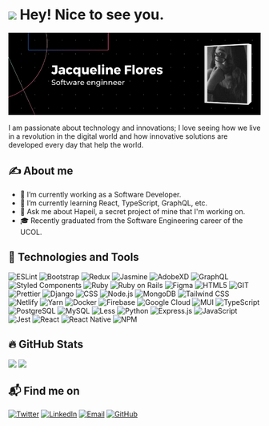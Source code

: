 <!-- # Hi, my name is Jacqueline!👋 -->

<h1><img src="https://emojis.slackmojis.com/emojis/images/1531849430/4246/blob-sunglasses.gif?1531849430" width="30"/> Hey! Nice to see you.</h1>

![JacquelineFM](/JacquelineFM_github_profile.png)

I am passionate about technology and innovations; I love seeing how we live in a revolution in the digital world and how innovative solutions are developed every day that help the world.

## ✍ About me

- 🔭 I’m currently working as a Software Developer.
- 🌱 I’m currently learning React, TypeScript, GraphQL, etc.
- 💬 Ask me about Hapeil, a secret project of mine that I'm working on.
- 🎓 Recently graduated from the Software Engineering career of the UCOL.

## 🚀 Technologies and Tools

![ESLint](https://img.shields.io/badge/ESLint-4B3263?style=flat-square&logo=eslint&logoColor=white)
![Bootstrap](https://img.shields.io/badge/Bootstrap-563D7C?style=flat-square&logo=bootstrap&logoColor=white)
![Redux](https://img.shields.io/badge/Redux-593D88?style=flat-square&logo=redux&logoColor=white)
![Jasmine](https://img.shields.io/badge/jasmine-%238A4182.svg?style=flat-square&logo=jasmine&logoColor=white)
![AdobeXD](https://img.shields.io/badge/Adobe%20XD-470137?style=flat-square&logo=Adobe%20XD&logoColor=#FF61F6)
![GraphQL](https://img.shields.io/badge/-GraphQL-E10098?style=flat-square&logo=graphql&logoColor=white)
![Styled Components](https://img.shields.io/badge/styled--components-DB7093?style=flat-square&logo=styled-components&logoColor=white)
![Ruby](https://img.shields.io/badge/Ruby-CC342D?style=flat-square&logo=ruby&logoColor=white)
![Ruby on Rails](https://img.shields.io/badge/Ruby_on_Rails-CC0000?style=flat-square&logo=ruby-on-rails&logoColor=white)
![Figma](https://img.shields.io/badge/Figma-F24E1E?style=flat-square&logo=figma&logoColor=white)
![HTML5](https://img.shields.io/badge/HTML5-E34F26?style=flat-square&logo=html5&logoColor=white)
![GIT](https://img.shields.io/badge/GIT-E44C30?style=flat-square&logo=git&logoColor=white)
![Prettier](https://img.shields.io/badge/-Prettier-F7B93E?style=flat-square&logo=prettier&logoColor=white)
![Django](https://img.shields.io/badge/Django-092E20?style=flat-square&logo=django&logoColor=white)
![CSS](https://img.shields.io/badge/CSS-239120?&style=flat-square&logo=css3&logoColor=white)
![Node.js](https://img.shields.io/badge/Node.js-43853D?style=flat-square&logo=node.js&logoColor=white)
![MongoDB](https://img.shields.io/badge/MongoDB-4EA94B?style=flat-square&logo=mongodb&logoColor=white)
![Tailwind CSS](https://img.shields.io/badge/Tailwind_CSS-38B2AC?style=flat-square&logo=tailwind-css&logoColor=white)
![Netlify](https://img.shields.io/badge/Netlify-00C7B7?style=flat-square&logo=netlify&logoColor=white)
![Yarn](https://img.shields.io/badge/yarn-%232C8EBB.svg?style=flat-square&logo=yarn&logoColor=white)
![Docker](https://img.shields.io/badge/docker-%230db7ed.svg?style=flat-square&logo=docker&logoColor=white)
![Firebase](https://img.shields.io/badge/Firebase-039BE5?style=flat-square&logo=Firebase&logoColor=white)
![Google Cloud](https://img.shields.io/badge/Google_Cloud-4285F4?style=flat-square&logo=google-cloud&logoColor=white)
![MUI](https://img.shields.io/badge/Material--UI-%230081CB.svg?style=flat-square&logo=mui&logoColor=white)
![TypeScript](https://img.shields.io/badge/TypeScript-007ACC?style=flat-square&logo=typescript&logoColor=white)
![PostgreSQL](https://img.shields.io/badge/PostgreSQL-316192?style=flat-square&logo=postgresql&logoColor=white)
![MySQL](https://img.shields.io/badge/MySQL-005C84?style=flat-square&logo=mysql&logoColor=white)
![Less](https://img.shields.io/badge/less-2B4C80?style=flat-square&logo=less&logoColor=white)
![Python](https://img.shields.io/badge/Python-14354C?style=flat-square&logo=python&logoColor=white)
![Express.js](https://img.shields.io/badge/express.js-%23404d59.svg?style=flat-square&logo=express&logoColor=%2361DAFB)
![JavaScript](https://img.shields.io/badge/JavaScript-323330?style=flat-square&logo=javascript&logoColor=F7DF1E)
![Jest](https://img.shields.io/badge/Jest-323330?style=flat-square&logo=Jest&logoColor=white)
![React](https://img.shields.io/badge/React-20232A?style=flat-square&logo=react&logoColor=61DAFB)
![React Native](https://img.shields.io/badge/React_Native-20232A?style=flat-square&logo=react&logoColor=61DAFB)
![NPM](https://img.shields.io/badge/NPM-%23000000.svg?style=flat-square&logo=npm&logoColor=white)

## 🔥 GitHub Stats

<div>
  <img height="180em" src="https://github-readme-stats.vercel.app/api?username=JacquelineFM&show_icons=true&icon_color=007ACC&title_color=61dafb&text_color=fff&theme=dark&include_all_commits=true&count_private=true"/>
  <img height="180em" src="https://github-readme-stats.vercel.app/api/top-langs/?username=JacquelineFM&layout=compact&langs_count=7&title_color=61dafb&text_color=fff&theme=dark"/>
</div>

## 📬 Find me on

[![Twitter](https://img.shields.io/badge/twitter-%231DA1F2.svg?&style=flat-square&logo=twitter&logoColor=white)](https://twitter.com/JacquelineFM_)
[![LinkedIn](https://img.shields.io/badge/linkedin-%230077B5.svg?&style=flat-square&logo=linkedin&logoColor=white)](https://www.linkedin.com/in/jacqueline-flores-méndez-7521ab177/)
[![Email](https://img.shields.io/badge/-Gmail-%23333?style=flat-square&logo=gmail&logoColor=white)](mailto:jfloresm.dev@gmail.com)
[![GitHub](https://img.shields.io/badge/GitHub-%2312100E.svg?&style=flat-square&logo=Github&logoColor=white)](https://github.com/JacquelineFM)
